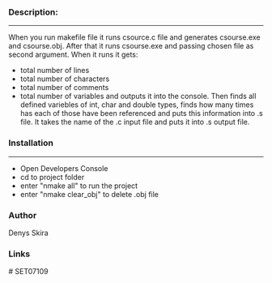 ### Description:
***
When you run makefile file it runs csource.c file and generates csourse.exe and csourse.obj. 
After that it runs csourse.exe and passing chosen file as second argument. 
When it runs it gets:
- total number of lines
- total number of characters
- total number of comments
- total number of variables
and outputs it into the console.
Then finds all defined variebles of int, char and double types, finds how many times has each of those have been referenced and puts this information into .s file.
It takes the name of the .c input file and puts it into .s output file.

### Installation
***
- Open Developers Console
- cd to project folder
- enter "nmake all" to run the project
- enter "nmake clear_obj" to delete .obj file
 
 ### Author
 Denys Skira

 ### Links
 #   S E T 0 7 1 0 9  
 